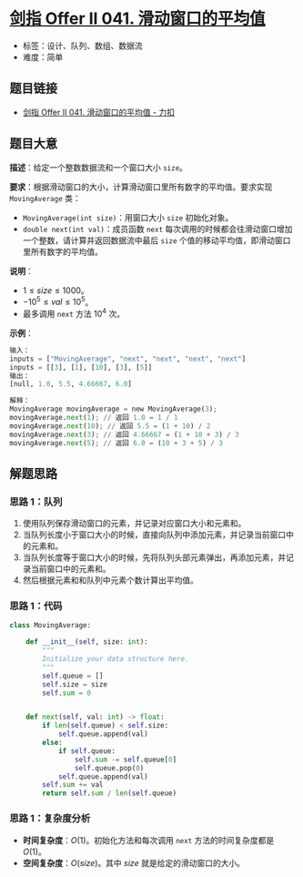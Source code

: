 # [剑指 Offer II 041. 滑动窗口的平均值](https://leetcode.cn/problems/qIsx9U/)

- 标签：设计、队列、数组、数据流
- 难度：简单

## 题目链接

- [剑指 Offer II 041. 滑动窗口的平均值 - 力扣](https://leetcode.cn/problems/qIsx9U/)

## 题目大意

**描述**：给定一个整数数据流和一个窗口大小 `size`。

**要求**：根据滑动窗口的大小，计算滑动窗口里所有数字的平均值。要求实现 `MovingAverage` 类：

- `MovingAverage(int size)`：用窗口大小 `size` 初始化对象。
- `double next(int val)`：成员函数 `next` 每次调用的时候都会往滑动窗口增加一个整数，请计算并返回数据流中最后 `size` 个值的移动平均值，即滑动窗口里所有数字的平均值。

**说明**：

- $1 \le size \le 1000$。
- $-10^5 \le val \le 10^5$。
- 最多调用 `next` 方法 $10^4$ 次。

**示例**：

```python
输入：
inputs = ["MovingAverage", "next", "next", "next", "next"]
inputs = [[3], [1], [10], [3], [5]]
输出：
[null, 1.0, 5.5, 4.66667, 6.0]

解释：
MovingAverage movingAverage = new MovingAverage(3);
movingAverage.next(1); // 返回 1.0 = 1 / 1
movingAverage.next(10); // 返回 5.5 = (1 + 10) / 2
movingAverage.next(3); // 返回 4.66667 = (1 + 10 + 3) / 3
movingAverage.next(5); // 返回 6.0 = (10 + 3 + 5) / 3
```

## 解题思路

### 思路 1：队列

1. 使用队列保存滑动窗口的元素，并记录对应窗口大小和元素和。
2. 当队列长度小于窗口大小的时候，直接向队列中添加元素，并记录当前窗口中的元素和。
3. 当队列长度等于窗口大小的时候，先将队列头部元素弹出，再添加元素，并记录当前窗口中的元素和。
4. 然后根据元素和和队列中元素个数计算出平均值。

### 思路 1：代码

```python
class MovingAverage:

    def __init__(self, size: int):
        """
        Initialize your data structure here.
        """
        self.queue = []
        self.size = size
        self.sum = 0


    def next(self, val: int) -> float:
        if len(self.queue) < self.size:
            self.queue.append(val)
        else:
            if self.queue:
                self.sum -= self.queue[0]
                self.queue.pop(0)
            self.queue.append(val)
        self.sum += val
        return self.sum / len(self.queue)
```

### 思路 1：复杂度分析

- **时间复杂度**：$O(1)$。初始化方法和每次调用 `next` 方法的时间复杂度都是 $O(1)$。
- **空间复杂度**：$O(size)$。其中 $size$ 就是给定的滑动窗口的大小。
